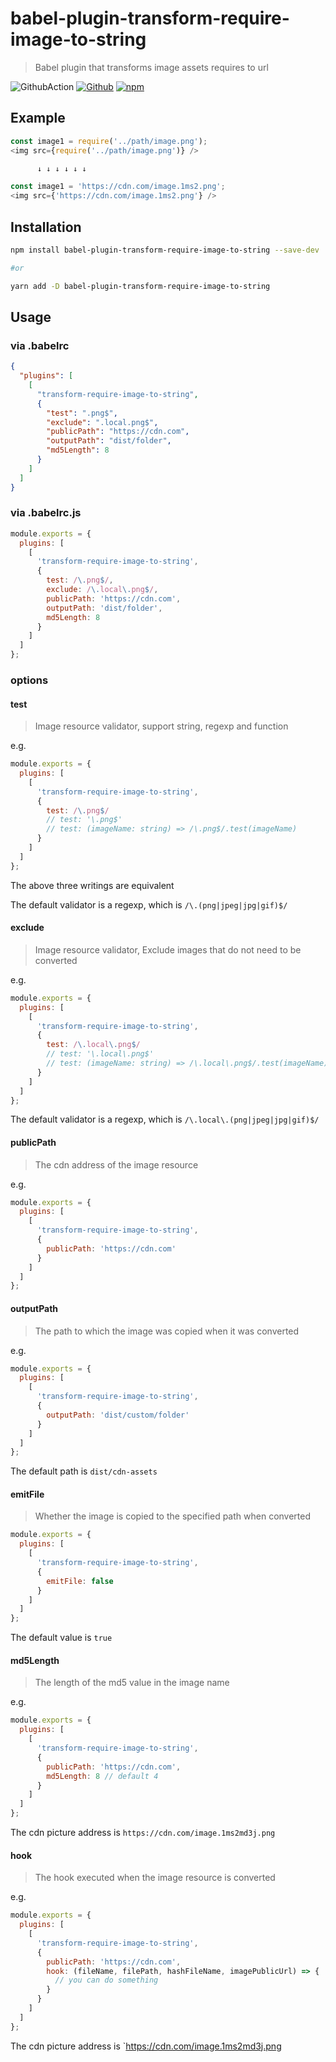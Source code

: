# babel-plugin-transform-require-image-to-string

> Babel plugin that transforms image assets requires to url

![GithubAction](https://github.com/yyzclyang/babel-plugin-transform-require-image-to-string/workflows/UnitTest/badge.svg)
[![Github](https://img.shields.io/github/license/yyzclyang/babel-plugin-transform-require-image-to-string.svg)](https://github.com/yyzclyang/babel-plugin-transform-require-image-to-string)
[![npm](https://img.shields.io/npm/v/babel-plugin-transform-require-image-to-string.svg)](https://www.npmjs.com/package/babel-plugin-transform-require-image-to-string)

## Example

```javascript
const image1 = require('../path/image.png');
<img src={require('../path/image.png')} />

      ↓ ↓ ↓ ↓ ↓ ↓

const image1 = 'https://cdn.com/image.1ms2.png';
<img src={'https://cdn.com/image.1ms2.png'} />
```

## Installation

```bash
npm install babel-plugin-transform-require-image-to-string --save-dev

#or

yarn add -D babel-plugin-transform-require-image-to-string
```

## Usage

### via .babelrc

```json
{
  "plugins": [
    [
      "transform-require-image-to-string",
      {
        "test": ".png$",
        "exclude": ".local.png$",
        "publicPath": "https://cdn.com",
        "outputPath": "dist/folder",
        "md5Length": 8
      }
    ]
  ]
}
```

### via .babelrc.js

```javascript
module.exports = {
  plugins: [
    [
      'transform-require-image-to-string',
      {
        test: /\.png$/,
        exclude: /\.local\.png$/,
        publicPath: 'https://cdn.com',
        outputPath: 'dist/folder',
        md5Length: 8
      }
    ]
  ]
};
```

### options

#### test

> Image resource validator, support string, regexp and function

e.g.

```javascript
module.exports = {
  plugins: [
    [
      'transform-require-image-to-string',
      {
        test: /\.png$/
        // test: '\.png$'
        // test: (imageName: string) => /\.png$/.test(imageName)
      }
    ]
  ]
};
```

The above three writings are equivalent

The default validator is a regexp, which is `/\.(png|jpeg|jpg|gif)$/`

#### exclude

> Image resource validator, Exclude images that do not need to be converted

e.g.

```javascript
module.exports = {
  plugins: [
    [
      'transform-require-image-to-string',
      {
        test: /\.local\.png$/
        // test: '\.local\.png$'
        // test: (imageName: string) => /\.local\.png$/.test(imageName)
      }
    ]
  ]
};
```

The default validator is a regexp, which is `/\.local\.(png|jpeg|jpg|gif)$/`

#### publicPath

> The cdn address of the image resource

e.g.

```javascript
module.exports = {
  plugins: [
    [
      'transform-require-image-to-string',
      {
        publicPath: 'https://cdn.com'
      }
    ]
  ]
};
```

#### outputPath

> The path to which the image was copied when it was converted

e.g.

```javascript
module.exports = {
  plugins: [
    [
      'transform-require-image-to-string',
      {
        outputPath: 'dist/custom/folder'
      }
    ]
  ]
};
```

The default path is `dist/cdn-assets`

#### emitFile

> Whether the image is copied to the specified path when converted

```javascript
module.exports = {
  plugins: [
    [
      'transform-require-image-to-string',
      {
        emitFile: false
      }
    ]
  ]
};
```

The default value is `true`

#### md5Length

> The length of the md5 value in the image name

e.g.

```javascript
module.exports = {
  plugins: [
    [
      'transform-require-image-to-string',
      {
        publicPath: 'https://cdn.com',
        md5Length: 8 // default 4
      }
    ]
  ]
};
```

The cdn picture address is `https://cdn.com/image.1ms2md3j.png`

#### hook

> The hook executed when the image resource is converted

e.g.

```javascript
module.exports = {
  plugins: [
    [
      'transform-require-image-to-string',
      {
        publicPath: 'https://cdn.com',
        hook: (fileName, filePath, hashFileName, imagePublicUrl) => {
          // you can do something
        }
      }
    ]
  ]
};
```

The cdn picture address is `https://cdn.com/image.1ms2md3j.png
